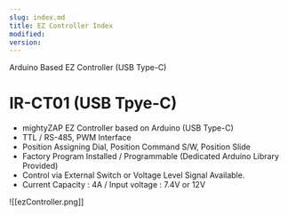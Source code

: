 ```yaml
---
slug: index.md
title: EZ Controller Index
modified: 
version:
---
```


Arduino Based EZ Controller (USB Type-C)
# IR-CT01 (USB Tpye-C)

- mightyZAP EZ Controller based on Arduino (USB Type-C)
- TTL / RS-485, PWM Interface
- Position Assigning Dial, Position Command S/W, Position Slide
- Factory Program Installed / Programmable (Dedicated Arduino Library Provided)
- Control via External Switch or Voltage Level Signal Available.
- Current Capacity : 4A / Input voltage : 7.4V or 12V

![[ezController.png]]